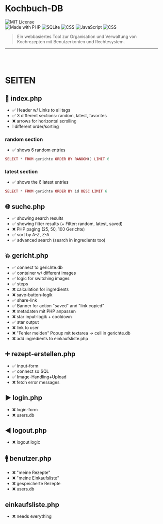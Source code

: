 # Kochbuch-DB

[![MIT License](https://img.shields.io/badge/license-MIT-green.svg)](LICENSE)<br>
![Made with PHP](https://img.shields.io/badge/PHP-8.x-blue)
![SQLite](https://img.shields.io/badge/Database-SQLite-lightgrey)
![CSS](https://img.shields.io/badge/Style-CSS-blueviolet)
![JavaScript](https://img.shields.io/badge/Frontend-JavaScript-yellow)
![CSS](https://img.shields.io/badge/Frontend-HTML-orange)

> Ein webbasiertes Tool zur Organisation und Verwaltung von Kochrezepten mit Benutzerkonten und Rechtesystem.

---
<br><br>

# SEITEN
## 🎯 index.php
 - ✅ Header w/ Links to all tags
 - ✅ 3 different sections: random, latest, favorites
 - ❌ arrows for horizontal scrolling
 - ❕ different order/sorting 
 ### random section
 - ✅ shows 6 random entries
 ```php
 SELECT * FROM gerichte ORDER BY RANDOM() LIMIT 6
 ```
 ### latest section
 - ✅ shows the 6 latest entries
 ```php
 SELECT * FROM gerichte ORDER BY id DESC LIMIT 6
 ```

## 🌐 suche.php
 - ✅ showing search results
 - ✅ showing filter results (+ Filter: random, latest, saved)
 - ❌ PHP paging (25, 50, 100 Gerichte)
 - ✅ sort by A-Z, Z-A
 - ✅ advanced search (search in ingredients too)

## 💥 gericht.php
 - ✅ connect to gerichte.db
 - ✅ container w/ different images
 - ✅ logic for switching images 
 - ✅ steps
 - ❌ calculation for ingredients
 - ❌ save-button-logik
 - ✅ share-link
 - ✅ Banner for action "saved" and "link copied" 
 - ❌ metadaten mit PHP anpassen
 - ❌ star input-logik + cooldown
 - ✅ star output
 - ❌ link to user
 - ❌ "Fehler melden" Popup mit textarea → cell in gerichte.db
 - ❌ add ingredients to einkaufsliste.php

## ➕ rezept-erstellen.php
 - ✅ input-form
 - ✅ connect so SQL
 - ✅ Image-Handling+Upload
 - ❌ fetch error messages

## ▶ login.php
 - ❌ login-form
 - ❌ users.db

## ◀ logout.php
 - ❌ logout logic

## 🚹 benutzer.php
 - ❌ "meine Rezepte"
 - ❌ "meine Einkaufsliste"
 - ❌ gespeicherte Rezepte
 - ❌ users.db

## einkaufsliste.php
 - ❌ needs everything
